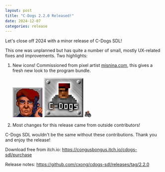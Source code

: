 ```yaml
---
layout: post
title: "C-Dogs 2.2.0 Released!"
date: 2024-12-07
categories: release
---
```


Let's close off 2024 with a minor release of C-Dogs SDL!

This one was unplanned but has quite a number of small, mostly UX-related fixes and improvements. Two highlights:

1. New icons! Commissioned from pixel artist [misnina.com](https://misnina.com), this gives a fresh new look to the program bundle.

   ![New C-Dogs SDL program icon, WarBaby](https://raw.githubusercontent.com/cxong/cdogs-sdl/gh-pages/favicon-96x96.png) ![New C-Dogs SDL program icon, Jones](https://github.com/cxong/cdogs-sdl/blob/master/build/linux/cdogs-icon.128.png?raw=true) ![New C-Dogs SDL program icon, Jones](https://github.com/cxong/cdogs-sdl/blob/master/build/linux/cdogs-icon.22.png?raw=true)

2. Most changes for this release came from outside contributors!

C-Dogs SDL wouldn't be the same without these contributions. Thank you and enjoy the release!

Download free from itch.io: <https://congusbongus.itch.io/cdogs-sdl/purchase>

Release notes: <https://github.com/cxong/cdogs-sdl/releases/tag/2.2.0>

